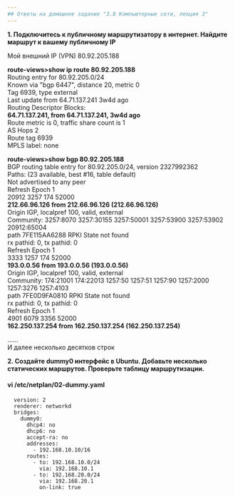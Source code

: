 ```yaml
---
## Ответы на домашнее задание "3.8 Компьютерные сети, лекция 3" 
---
```

                    
<strong>1. Подключитесь к публичному маршрутизатору в интернет. Найдите маршрут к вашему публичному IP</strong>

Мой внешний IP (VPN) 80.92.205.188    
    
**route-views>show ip route 80.92.205.188**     
Routing entry for 80.92.205.0/24      
  Known via "bgp 6447", distance 20, metric 0     
  Tag 6939, type external     
  Last update from 64.71.137.241 3w4d ago     
  Routing Descriptor Blocks:      
   **64.71.137.241, from 64.71.137.241, 3w4d ago**     
      Route metric is 0, traffic share count is 1     
      AS Hops 2     
      Route tag 6939      
      MPLS label: none      
        
     
**route-views>show bgp 80.92.205.188**      
BGP routing table entry for 80.92.205.0/24, version 2327992362    
Paths: (23 available, best #16, table default)    
  Not advertised to any peer    
  Refresh Epoch 1   
  20912 3257 174 52000    
    **212.66.96.126 from 212.66.96.126 (212.66.96.126)**    
      Origin IGP, localpref 100, valid, external    
      Community: 3257:8070 3257:30155 3257:50001 3257:53900 3257:53902 20912:65004    
      path 7FE115AA6288 RPKI State not found    
      rx pathid: 0, tx pathid: 0    
  Refresh Epoch 1   
  3333 1257 174 52000   
    **193.0.0.56 from 193.0.0.56 (193.0.0.56)**   
      Origin IGP, localpref 100, valid, external    
      Community: 174:21001 174:22013 1257:50 1257:51 1257:90 1257:2000 1257:3276 1257:4103    
      path 7FE0D9FA0810 RPKI State not found    
      rx pathid: 0, tx pathid: 0    
  Refresh Epoch 1   
  4901 6079 3356 52000    
    **162.250.137.254 from 162.250.137.254 (162.250.137.254)**    
    
......    
И далее несколько десятков строк        
  

<strong>2. Создайте dummy0 интерфейс в Ubuntu. Добавьте несколько статических маршрутов. Проверьте таблицу маршрутизации.</strong>

#### vi /etc/netplan/02-dummy.yaml    

```network:    
  version: 2    
  renderer: networkd    
  bridges:    
    dummy0:   
      dhcp4: no   
      dhcp6: no   
      accept-ra: no   
      addresses:    
        - 192.168.10.10/16    
      routes:   
        - to: 192.168.10.0/24   
          via: 192.168.10.1   
        - to: 192.168.20.0/24   
          via: 192.168.20.1   
          on-link: true   
```

